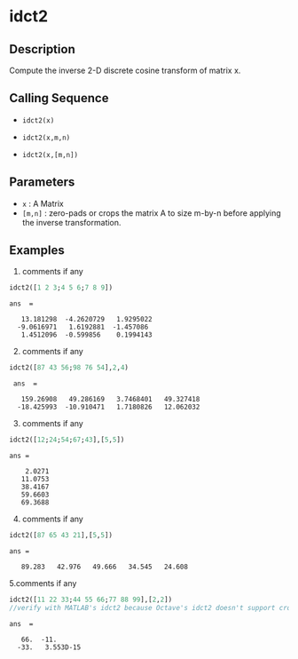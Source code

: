 # idct2
## Description
Compute the inverse 2-D discrete cosine transform of matrix x.

## Calling Sequence

- `idct2(x)`

- `idct2(x,m,n)`
- `idct2(x,[m,n])`
## Parameters
- `x` : A Matrix
- `[m,n]` : zero-pads or crops the matrix A to size m-by-n before applying the inverse transformation.

## Examples
1. comments if any
```scilab
idct2([1 2 3;4 5 6;7 8 9])
```
```output
ans  =

   13.181298  -4.2620729   1.9295022
  -9.0616971   1.6192881  -1.457086 
   1.4512096  -0.599856    0.1994143

```
2. comments if any
```scilab
idct2([87 43 56;98 76 54],2,4)
```
```output
 ans  =

   159.26908   49.286169   3.7468401   49.327418
  -18.425993  -10.910471   1.7180826   12.062032

```
3. comments if any
```scilab
idct2([12;24;54;67;43],[5,5])
```
```output
ans =

    2.0271
   11.0753
   38.4167
   59.6603
   69.3688

```
4. comments if any
```scilab
idct2([87 65 43 21],[5,5])
```
```output
ans =

   89.283   42.976   49.666   34.545   24.608

```
5.comments if any
```scilab
idct2([11 22 33;44 55 66;77 88 99],[2,2])
//verify with MATLAB's idct2 because Octave's idct2 doesn't support croping of matrix
```
```output
ans  =

   66.  -11.      
  -33.   3.553D-15

```

